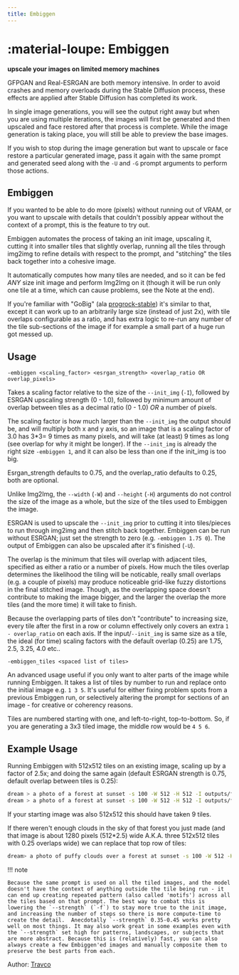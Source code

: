 ```yaml
---
title: Embiggen
---
```


# :material-loupe: Embiggen

**upscale your images on limited memory machines**

GFPGAN and Real-ESRGAN are both memory intensive. In order to avoid
crashes and memory overloads during the Stable Diffusion process,
these effects are applied after Stable Diffusion has completed its
work.

In single image generations, you will see the output right away but
when you are using multiple iterations, the images will first be
generated and then upscaled and face restored after that process is
complete. While the image generation is taking place, you will still
be able to preview the base images.

If you wish to stop during the image generation but want to upscale or
face restore a particular generated image, pass it again with the same
prompt and generated seed along with the `-U` and `-G` prompt
arguments to perform those actions.

## Embiggen

If you wanted to be able to do more (pixels) without running out of VRAM,
or you want to upscale with details that couldn't possibly appear
without the context of a prompt, this is the feature to try out.

Embiggen automates the process of taking an init image, upscaling it,
cutting it into smaller tiles that slightly overlap, running all the
tiles through img2img to refine details with respect to the prompt,
and "stitching" the tiles back together into a cohesive image.

It automatically computes how many tiles are needed, and so it can be fed
*ANY* size init image and perform Img2Img on it (though it will be run only
one tile at a time, which can cause problems, see the Note at the end).

If you're familiar with "GoBig" (ala [progrock-stable](https://github.com/lowfuel/progrock-stable))
it's similar to that, except it can work up to an arbitrarily large size
(instead of just 2x), with tile overlaps configurable as a ratio, and
has extra logic to re-run any number of the tile sub-sections of the image
if for example a small part of a huge run got messed up.

## Usage

`-embiggen <scaling_factor> <esrgan_strength> <overlap_ratio OR overlap_pixels>`

Takes a scaling factor relative to the size of the `--init_img` (`-I`), followed by
ESRGAN upscaling strength (0 - 1.0), followed by minimum amount of overlap
between tiles as a decimal ratio (0 - 1.0) *OR* a number of pixels.

The scaling factor is how much larger than the `--init_img` the output
should be, and will multiply both x and y axis, so an image that is a
scaling factor of 3.0 has 3*3= 9 times as many pixels, and will take
(at least) 9 times as long (see overlap for why it might be
longer). If the `--init_img` is already the right size `-embiggen 1`,
and it can also be less than one if the init_img is too big.

Esrgan_strength defaults to 0.75, and the overlap_ratio defaults to
0.25, both are optional.

Unlike Img2Img, the `--width` (`-W`) and `--height` (`-H`) arguments
do not control the size of the image as a whole, but the size of the
tiles used to Embiggen the image.

ESRGAN is used to upscale the `--init_img` prior to cutting it into
tiles/pieces to run through img2img and then stitch back
together. Embiggen can be run without ESRGAN; just set the strength to
zero (e.g. `-embiggen 1.75 0`). The output of Embiggen can also be
upscaled after it's finished (`-U`).

The overlap is the minimum that tiles will overlap with adjacent
tiles, specified as either a ratio or a number of pixels. How much the
tiles overlap determines the likelihood the tiling will be noticable,
really small overlaps (e.g. a couple of pixels) may produce noticeable
grid-like fuzzy distortions in the final stitched image. Though, as
the overlapping space doesn't contribute to making the image bigger,
and the larger the overlap the more tiles (and the more time) it will
take to finish.

Because the overlapping parts of tiles don't "contribute" to
increasing size, every tile after the first in a row or column
effectively only covers an extra `1 - overlap_ratio` on each axis. If
the input/`--init_img` is same size as a tile, the ideal (for time)
scaling factors with the default overlap (0.25) are 1.75, 2.5, 3.25,
4.0 etc..

`-embiggen_tiles <spaced list of tiles>`

An advanced usage useful if you only want to alter parts of the image
while running Embiggen. It takes a list of tiles by number to run and
replace onto the initial image e.g. `1 3 5`. It's useful for either
fixing problem spots from a previous Embiggen run, or selectively
altering the prompt for sections of an image - for creative or
coherency reasons.

Tiles are numbered starting with one, and left-to-right,
top-to-bottom.  So, if you are generating a 3x3 tiled image, the
middle row would be `4 5 6`.

## Example Usage

Running Embiggen with 512x512 tiles on an existing image, scaling up by a factor of 2.5x;
and doing the same again (default ESRGAN strength is 0.75, default overlap between tiles is 0.25):

```bash
dream > a photo of a forest at sunset -s 100 -W 512 -H 512 -I outputs/forest.png -f 0.4 -embiggen 2.5
dream > a photo of a forest at sunset -s 100 -W 512 -H 512 -I outputs/forest.png -f 0.4 -embiggen 2.5 0.75 0.25
```

If your starting image was also 512x512 this should have taken 9 tiles.

If there weren't enough clouds in the sky of that forest you just made
(and that image is about 1280 pixels (512*2.5) wide A.K.A. three
512x512 tiles with 0.25 overlaps wide) we can replace that top row of
tiles:

```bash
dream> a photo of puffy clouds over a forest at sunset -s 100 -W 512 -H 512 -I outputs/000002.seed.png -f 0.5 -embiggen_tiles 1 2 3
```

!!! note

    Because the same prompt is used on all the tiled images, and the model
    doesn't have the context of anything outside the tile being run - it
    can end up creating repeated pattern (also called 'motifs') across all
    the tiles based on that prompt. The best way to combat this is
    lowering the `--strength` (`-f`) to stay more true to the init image,
    and increasing the number of steps so there is more compute-time to
    create the detail.  Anecdotally `--strength` 0.35-0.45 works pretty
    well on most things. It may also work great in some examples even with
    the `--strength` set high for patterns, landscapes, or subjects that
    are more abstract. Because this is (relatively) fast, you can also
    always create a few Embiggen'ed images and manually composite them to
    preserve the best parts from each.

Author: [Travco](https://github.com/travco)
